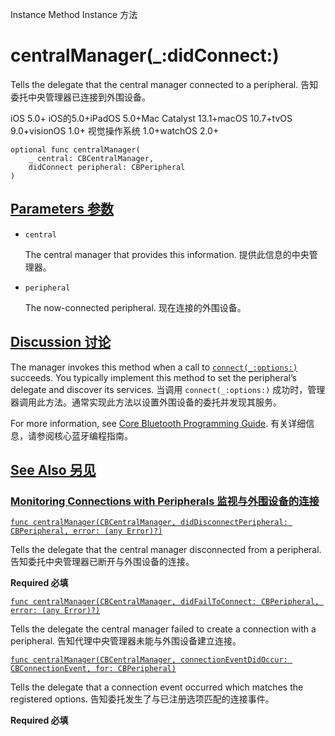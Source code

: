 Instance Method Instance 方法

# centralManager(_:didConnect:) 

Tells the delegate that the central manager connected to a peripheral.
告知委托中央管理器已连接到外围设备。

iOS 5.0+ iOS的5.0+iPadOS 5.0+Mac Catalyst 13.1+macOS 10.7+tvOS 9.0+visionOS 1.0+ 视觉操作系统 1.0+watchOS 2.0+

```
optional func centralManager(
    _ central: CBCentralManager,
    didConnect peripheral: CBPeripheral
)
```



## [Parameters 参数](https://developer.apple.com/documentation/corebluetooth/cbcentralmanagerdelegate/centralmanager(_:didconnect:)#parameters)

- `central`

  The central manager that provides this information. 提供此信息的中央管理器。

- `peripheral`

  The now-connected peripheral. 现在连接的外围设备。



## [Discussion 讨论](https://developer.apple.com/documentation/corebluetooth/cbcentralmanagerdelegate/centralmanager(_:didconnect:)#Discussion)

The manager invokes this method when a call to [`connect(_:options:)`](https://developer.apple.com/documentation/corebluetooth/cbcentralmanager/connect(_:options:)) succeeds. You typically implement this method to set the peripheral’s delegate and discover its services.
当调用 `connect(_:options:)` 成功时，管理器调用此方法。通常实现此方法以设置外围设备的委托并发现其服务。

For more information, see [Core Bluetooth Programming Guide](https://developer.apple.com/library/archive/documentation/NetworkingInternetWeb/Conceptual/CoreBluetooth_concepts/AboutCoreBluetooth/Introduction.html#//apple_ref/doc/uid/TP40013257).
有关详细信息，请参阅核心蓝牙编程指南。



## [See Also 另见](https://developer.apple.com/documentation/corebluetooth/cbcentralmanagerdelegate/centralmanager(_:didconnect:)#see-also)

### [Monitoring Connections with Peripherals 监视与外围设备的连接](https://developer.apple.com/documentation/corebluetooth/cbcentralmanagerdelegate/centralmanager(_:didconnect:)#Monitoring-Connections-with-Peripherals)

[`func centralManager(CBCentralManager, didDisconnectPeripheral: CBPeripheral, error: (any Error)?)`](https://developer.apple.com/documentation/corebluetooth/cbcentralmanagerdelegate/centralmanager(_:diddisconnectperipheral:error:))

Tells the delegate that the central manager disconnected from a peripheral.
告知委托中央管理器已断开与外围设备的连接。

**Required 必填**

[`func centralManager(CBCentralManager, didFailToConnect: CBPeripheral, error: (any Error)?)`](https://developer.apple.com/documentation/corebluetooth/cbcentralmanagerdelegate/centralmanager(_:didfailtoconnect:error:))

Tells the delegate the central manager failed to create a connection with a peripheral.
告知代理中央管理器未能与外围设备建立连接。

[`func centralManager(CBCentralManager, connectionEventDidOccur: CBConnectionEvent, for: CBPeripheral)`](https://developer.apple.com/documentation/corebluetooth/cbcentralmanagerdelegate/centralmanager(_:connectioneventdidoccur:for:))

Tells the delegate that a connection event occurred which matches the registered options.
告知委托发生了与已注册选项匹配的连接事件。

**Required 必填**
